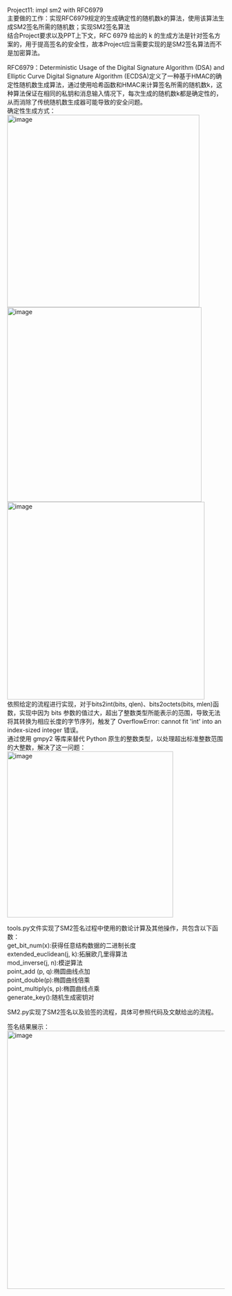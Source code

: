 Project11: impl sm2 with RFC6979  
主要做的工作：实现RFC6979规定的生成确定性的随机数k的算法，使用该算法生成SM2签名所需的随机数；实现SM2签名算法  
结合Project要求以及PPT上下文，RFC 6979 给出的 k 的生成方法是针对签名方案的，用于提高签名的安全性，故本Project应当需要实现的是SM2签名算法而不是加密算法。  
  
RFC6979：Deterministic Usage of the Digital Signature Algorithm (DSA) and Elliptic Curve Digital Signature Algorithm (ECDSA)定义了一种基于HMAC的确定性随机数生成算法，通过使用哈希函数和HMAC来计算签名所需的随机数k，这种算法保证在相同的私钥和消息输入情况下，每次生成的随机数k都是确定性的，从而消除了传统随机数生成器可能导致的安全问题。  
确定性生成方式：  
<img width="445" alt="image" src="https://github.com/Dianyudengdeng/homework-group-113/assets/93588357/5ecebeee-a5be-4d5c-982c-41c4729d999c">  
<img width="450" alt="image" src="https://github.com/Dianyudengdeng/homework-group-113/assets/93588357/d7134987-dd5f-40fb-8979-7577259dd766">  
<img width="457" alt="image" src="https://github.com/Dianyudengdeng/homework-group-113/assets/93588357/71426582-8f2f-41ac-8909-7f7f1618901b">  
依照给定的流程进行实现，对于bits2int(bits, qlen)、bits2octets(bits, mlen)函数，实现中因为 bits 参数的值过大，超出了整数类型所能表示的范围，导致无法将其转换为相应长度的字节序列，触发了 OverflowError: cannot fit 'int' into an index-sized integer 错误。  
通过使用 gmpy2 等库来替代 Python 原生的整数类型，以处理超出标准整数范围的大整数，解决了这一问题：  
<img width="384" alt="image" src="https://github.com/Dianyudengdeng/homework-group-113/assets/93588357/0d154154-ad5e-4783-aae8-56918bed0bcf">  
  
tools.py文件实现了SM2签名过程中使用的数论计算及其他操作，共包含以下函数：  
get_bit_num(x):获得任意结构数据的二进制长度  
extended_euclidean(j, k):拓展欧几里得算法  
mod_inverse(j, n):模逆算法  
point_add (p, q):椭圆曲线点加  
point_double(p):椭圆曲线倍乘  
point_multiply(s, p):椭圆曲线点乘  
generate_key():随机生成密钥对  

SM2.py实现了SM2签名以及验签的流程，具体可参照代码及文献给出的流程。  

签名结果展示：  
<img width="597" alt="image" src="https://github.com/Dianyudengdeng/homework-group-113/assets/93588357/b0c54d92-028f-45cc-94ff-f951d734b37a">

